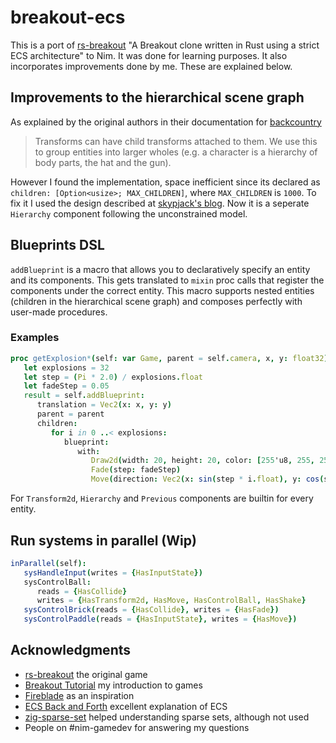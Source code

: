 # breakout-ecs

This is a port of [rs-breakout](https://github.com/michalbe/rs-breakout)
"A Breakout clone written in Rust using a strict ECS architecture" to Nim.
It was done for learning purposes. It also incorporates improvements done by me.
These are explained below.

## Improvements to the hierarchical scene graph

As explained by the original authors in their documentation for
[backcountry](https://piesku.com/backcountry/architecture#scene)

> Transforms can have child transforms attached to them. We use this to group
> entities into larger wholes (e.g. a character is a hierarchy of body parts,
> the hat and the gun).

However I found the implementation, space inefficient since its declared as
``children: [Option<usize>; MAX_CHILDREN]``, where ``MAX_CHILDREN`` is ``1000``.
To fix it I used the design described at
[skypjack's blog](https://skypjack.github.io/2019-06-25-ecs-baf-part-4/).
Now it is a seperate ``Hierarchy`` component following the unconstrained model.

## Blueprints DSL

``addBlueprint`` is a macro that allows you to declaratively specify an entity and its components.
This gets translated to ``mixin`` proc calls that register the components under the correct entity.
This macro supports nested entities (children in the hierarchical scene graph) and composes perfectly
with user-made procedures.

### Examples

```nim
proc getExplosion*(self: var Game, parent = self.camera, x, y: float32): int =
   let explosions = 32
   let step = (Pi * 2.0) / explosions.float
   let fadeStep = 0.05
   result = self.addBlueprint:
      translation = Vec2(x: x, y: y)
      parent = parent
      children:
         for i in 0 ..< explosions:
            blueprint:
               with:
                  Draw2d(width: 20, height: 20, color: [255'u8, 255, 255, 255])
                  Fade(step: fadeStep)
                  Move(direction: Vec2(x: sin(step * i.float), y: cos(step * i.float)), speed: 800.0)
```

For ``Transform2d``, ``Hierarchy`` and ``Previous`` components are builtin for every entity.

## Run systems in parallel (Wip)

```nim
inParallel(self):
   sysHandleInput(writes = {HasInputState})
   sysControlBall:
      reads = {HasCollide}
      writes = {HasTransform2d, HasMove, HasControlBall, HasShake}
   sysControlBrick(reads = {HasCollide}, writes = {HasFade})
   sysControlPaddle(reads = {HasInputState}, writes = {HasMove})
```

## Acknowledgments

- [rs-breakout](https://github.com/michalbe/rs-breakout) the original game
- [Breakout Tutorial](https://github.com/piesku/breakout/tree/tutorial) my introduction to games
- [Fireblade](https://github.com/fireblade-engine/ecs) as an inspiration
- [ECS Back and Forth](https://skypjack.github.io/2019-02-14-ecs-baf-part-1/) excellent explanation of ECS
- [zig-sparse-set](https://github.com/Srekel/zig-sparse-set) helped understanding sparse sets, although not used
- People on #nim-gamedev for answering my questions
